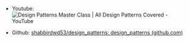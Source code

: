 - Youtube:
![Design Patterns Master Class | All Design Patterns Covered - YouTube](https://www.youtube.com/watch?v=vap9ACtc_tU&t=2226s)

- Github: [shabbirdwd53/design_patterns: design_patterns (github.com)](https://github.com/shabbirdwd53/design_patterns)
